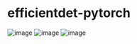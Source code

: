 # efficientdet-pytorch
![image](https://github.com/coderhss/efficientdet-pytorch/blob/master/img/2.png)
![image](https://github.com/coderhss/efficientdet-pytorch/blob/master/img/1.png)
![image](https://github.com/coderhss/efficientdet-pytorch/blob/master/img/3.jpg)
